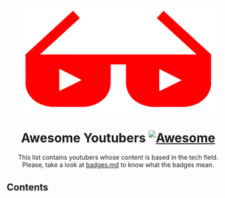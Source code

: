<div align="center">
	<div>
		<img width="450" src="media/logo.svg" alt="Awesome Youtubers">
	</div>
  	<h1>
    		Awesome Youtubers
		<a href="https://awesome.re">
			<img src="https://awesome.re/badge-flat2.svg" alt="Awesome">
		</a>
  	</h1>
	<p>
		This list contains youtubers whose content is based in the tech field. Please, take a look at <a href="https://github.com/JoseDeFreitas/awesome-		youtubers/blob/master/badges.md">badges.md</a> to know what the badges mean.
	</p>
</div>

## Contents
